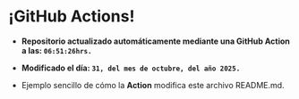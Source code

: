 # ¡GitHub Actions!
* **Repositorio actualizado automáticamente mediante una GitHub Action a las: `06:51:26hrs.`**
* **Modificado el día: `31, del mes de octubre, del año 2025.`**

* Ejemplo sencillo de cómo la **Action** modifica este archivo README.md.
